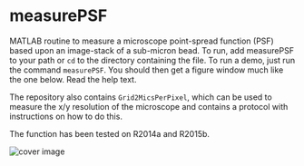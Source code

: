 # measurePSF

MATLAB routine to measure a microscope point-spread function (PSF) based upon an image-stack of a sub-micron bead. 
To run, add measurePSF to your path or ```cd``` to the directory containing the file. To run a demo, just run the command ```measurePSF```. You should then get a figure window much like the one below. Read the help text. 

The repository also contains ``Grid2MicsPerPixel``, which can be used to measure the x/y resolution of the microscope and contains a protocol with instructions on how to do this. 

The function has been tested on R2014a and R2015b.


![cover image](https://raw.githubusercontent.com/raacampbell/measurePSF/gh-pages/measurePSF.png "Main Window")
